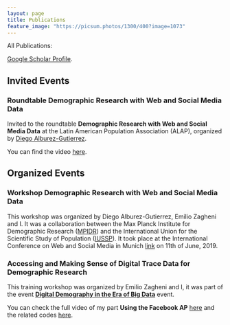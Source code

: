 ```yaml
---
layout: page
title: Publications
feature_image: "https://picsum.photos/1300/400?image=1073"
---
```


All Publications:

[Google Scholar Profile](https://scholar.google.com/citations?user=xuc6rUEAAAAJ&hl=en).


## Invited Events

### Roundtable Demographic Research with Web and Social Media Data

Invited to the roundtable **Demographic Research with Web and Social Media Data** at the Latin American Population Association (ALAP), organized by [Diego Alburez-Gutierrez](https://www.demogr.mpg.de/en/about_us_6113/staff_directory_1899/diego_alburez_gutierrez_3783).

You can find the video [here](https://www.youtube.com/watch?v=X0HIExHsq3E).

## Organized Events

### Workshop Demographic Research with Web and Social Media Data

This workshop was organized by Diego Alburez-Gutierrez, Emilio Zagheni and I. It was a collaboration between the Max Planck Institute for Demographic Research ([MPIDR](https://www.demogr.mpg.de/en/default.htm)) and the International Union for the Scientific Study of Population ([IUSSP](https://iussp.org/en)). It took place at the International Conference on Web and Social Media in Munich [link](https://iussp.org/en/workshop-demographic-research-web-and-social-media-data) on 11th of June, 2019.


### Accessing and Making Sense of Digital Trace Data for Demographic Research

This training workshop was organized by Emilio Zagheni and I, it was part of the event [**Digital Demography in the Era of Big Data**](https://iussp.org/en/digital-demography-era-big-data) event.

You can check the full video of my part **Using the Facebook AP** [here](https://vimeo.com/351372897/08e873f197) and the related codes [here](https://github.com/SofiaG1l/Using_Facebook_API).


